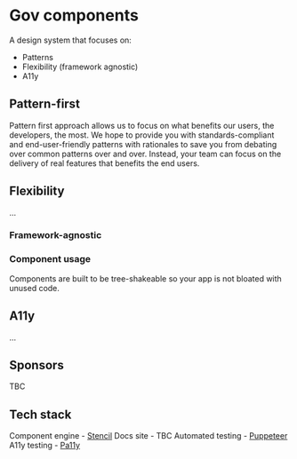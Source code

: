 # Gov components
A design system that focuses on:
- Patterns
- Flexibility (framework agnostic)
- A11y


## Pattern-first

Pattern first approach allows us to focus on what benefits our users, the developers, the most. We hope to provide you with standards-compliant and end-user-friendly patterns with rationales to save you from debating over common patterns over and over. Instead, your team can focus on the delivery of real features that benefits the end users. 

## Flexibility
...
### Framework-agnostic

### Component usage

Components are built to be tree-shakeable so your app is not bloated with unused code.


## A11y
...

## Sponsors

TBC



## Tech stack

Component engine - [Stencil](https://stenciljs.com/)
Docs site - TBC
Automated testing - [Puppeteer](https://pptr.dev/)
A11y testing - [Pa11y](https://pa11y.org/)


